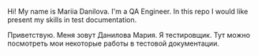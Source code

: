 Hi!
My name is Mariia Danilova. I'm a QA Engineer. In this repo I would like present my skills in test documentation.

Приветствую.
Меня зовут Данилова Мария. Я тестировщик. Тут можно посмотреть мои некоторые работы в тестовой документации.
